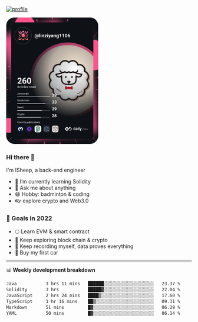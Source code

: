 [![profile](http://img.codelin.xyz/hello-im-isheep.svg)](https://www.calligrapher.ai/)

<a href="https://app.daily.dev/linziyang1106"><img src="/devcard.png" width="250" alt="ISheep's Dev Card"/></a>

### Hi there 🐏

I'm ISheep, a back-end engineer

- 🔭 I’m currently learning Solidity
- 💬 Ask me about anything
- 😄 Hobby: badminton & coding
- 👓 explore crypto and Web3.0

### 🚀 Goals in 2022
+ 🌕 Learn EVM & smart contract
+ 🤔 Keep exploring block chain & crypto
+ 🐏 Keep recording myself, data proves everything
+ 🚗 Buy my first car

-------

📊 **Weekly development breakdown**
<!--START_SECTION:waka-->

```text
Java           3 hrs 11 mins   ██████░░░░░░░░░░░░░░░░░░░   23.37 %
Solidity       3 hrs           █████▓░░░░░░░░░░░░░░░░░░░   22.04 %
JavaScript     2 hrs 24 mins   ████▒░░░░░░░░░░░░░░░░░░░░   17.60 %
TypeScript     1 hr 16 mins    ██▒░░░░░░░░░░░░░░░░░░░░░░   09.31 %
Markdown       51 mins         █▓░░░░░░░░░░░░░░░░░░░░░░░   06.29 %
YAML           50 mins         █▓░░░░░░░░░░░░░░░░░░░░░░░   06.14 %
```

<!--END_SECTION:waka-->
